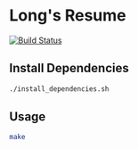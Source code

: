 # Long's Resume

[![Build Status](https://travis-ci.org/long-gong/resume.svg?branch=master)](https://travis-ci.org/long-gong/resume)

## Install Dependencies

```bash
./install_dependencies.sh
```


## Usage

```bash
make 
```



